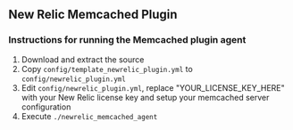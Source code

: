 ## New Relic Memcached Plugin

### Instructions for running the Memcached plugin agent

1. Download and extract the source
1. Copy `config/template_newrelic_plugin.yml` to `config/newrelic_plugin.yml`
1. Edit `config/newrelic_plugin.yml`, replace "YOUR_LICENSE_KEY_HERE" with your New Relic license key and setup your memcached server configuration
1. Execute `./newrelic_memcached_agent`

